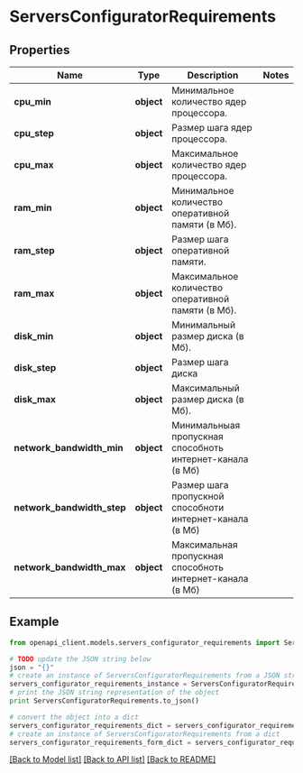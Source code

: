 # ServersConfiguratorRequirements


## Properties
Name | Type | Description | Notes
------------ | ------------- | ------------- | -------------
**cpu_min** | **object** | Минимальное количество ядер процессора. | 
**cpu_step** | **object** | Размер шага ядер процессора. | 
**cpu_max** | **object** | Максимальное количество ядер процессора. | 
**ram_min** | **object** | Минимальное количество оперативной памяти (в Мб). | 
**ram_step** | **object** | Размер шага оперативной памяти. | 
**ram_max** | **object** | Максимальное количество оперативной памяти (в Мб). | 
**disk_min** | **object** | Минимальный размер диска (в Мб). | 
**disk_step** | **object** | Размер шага диска | 
**disk_max** | **object** | Максимальный размер диска (в Мб). | 
**network_bandwidth_min** | **object** | Минимальныая пропускная способноть интернет-канала (в Мб) | 
**network_bandwidth_step** | **object** | Размер шага пропускной способноти интернет-канала (в Мб) | 
**network_bandwidth_max** | **object** | Максимальная пропускная способноть интернет-канала (в Мб) | 

## Example

```python
from openapi_client.models.servers_configurator_requirements import ServersConfiguratorRequirements

# TODO update the JSON string below
json = "{}"
# create an instance of ServersConfiguratorRequirements from a JSON string
servers_configurator_requirements_instance = ServersConfiguratorRequirements.from_json(json)
# print the JSON string representation of the object
print ServersConfiguratorRequirements.to_json()

# convert the object into a dict
servers_configurator_requirements_dict = servers_configurator_requirements_instance.to_dict()
# create an instance of ServersConfiguratorRequirements from a dict
servers_configurator_requirements_form_dict = servers_configurator_requirements.from_dict(servers_configurator_requirements_dict)
```
[[Back to Model list]](../README.md#documentation-for-models) [[Back to API list]](../README.md#documentation-for-api-endpoints) [[Back to README]](../README.md)


